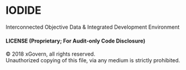 # IODIDE
Interconnected Objective Data & Integrated Development Environment
  
  
    
#### LICENSE (Proprietary; For Audit-only Code Disclosure)
© 2018 xGovern, all rights reserved.  
Unauthorized copying of this file, via any medium is strictly prohibited.  